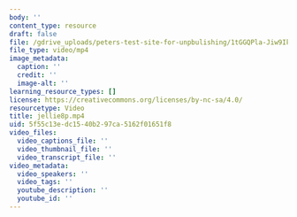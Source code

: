 ```yaml
---
body: ''
content_type: resource
draft: false
file: /gdrive_uploads/peters-test-site-for-unpbulishing/1tGGQPla-Jiw9IkYgieQD0-U0F8EMh8W7/jellie8p.mp4
file_type: video/mp4
image_metadata:
  caption: ''
  credit: ''
  image-alt: ''
learning_resource_types: []
license: https://creativecommons.org/licenses/by-nc-sa/4.0/
resourcetype: Video
title: jellie8p.mp4
uid: 5f55c13e-dc15-40b2-97ca-5162f01651f8
video_files:
  video_captions_file: ''
  video_thumbnail_file: ''
  video_transcript_file: ''
video_metadata:
  video_speakers: ''
  video_tags: ''
  youtube_description: ''
  youtube_id: ''
---
```

